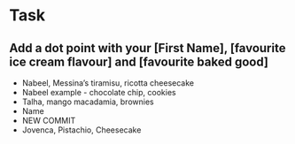 # Task

## Add a dot point with your [First Name], [favourite ice cream flavour] and [favourite baked good]

* Nabeel, Messina’s tiramisu, ricotta cheesecake
* Nabeel example - chocolate chip, cookies
* Talha, mango macadamia, brownies 
* Name 
* NEW COMMIT
* Jovenca, Pistachio, Cheesecake
